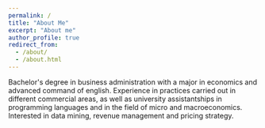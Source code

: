 ```yaml
---
permalink: /
title: "About Me"
excerpt: "About me"
author_profile: true
redirect_from: 
  - /about/
  - /about.html
---
```



Bachelor's degree in business administration with a major in economics and advanced command of english. Experience in practices carried out in different commercial areas, as well as university assistantships in programming languages and in the field of micro and macroeconomics. Interested in data mining, revenue management and pricing strategy.
